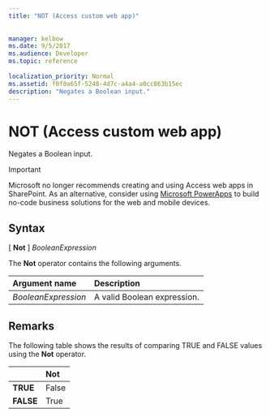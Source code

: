 ```yaml
---
title: "NOT (Access custom web app)"
 
 
manager: kelbow
ms.date: 9/5/2017
ms.audience: Developer
ms.topic: reference
  
localization_priority: Normal
ms.assetid: f0f0a65f-5248-4d7c-a4a4-a0cc863b15ec
description: "Negates a Boolean input."
---
```


# NOT (Access custom web app)

Negates a Boolean input.
  
> [!IMPORTANT]
> Microsoft no longer recommends creating and using Access web apps in SharePoint. As an alternative, consider using [Microsoft PowerApps](https://powerapps.microsoft.com/en-us/) to build no-code business solutions for the web and mobile devices. 
  
## Syntax

[ **Not** ]  *BooleanExpression* 
  
The **Not** operator contains the following arguments. 
  
|**Argument name**|**Description**|
|:-----|:-----|
| *BooleanExpression*  <br/> |A valid Boolean expression.  <br/> |
   
## Remarks

The following table shows the results of comparing TRUE and FALSE values using the **Not** operator. 
  
||**Not**|
|:-----|:-----|
|**TRUE** <br/> |False  <br/> |
|**FALSE** <br/> |True  <br/> |
   

